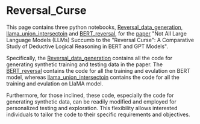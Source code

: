 # Reversal_Curse
This page contains three python notebooks, [Reversal_data_generation](https://github.com/WGLab/Reversal_Curse/blob/main/Reversal_data_generation.ipynb), [llama_union_intersectoin](https://github.com/WGLab/Reversal_Curse/blob/main/llama_union_intersection.ipynb) and [BERT_reversal](https://github.com/WGLab/Reversal_Curse/blob/main/BERT_reversal.ipynb), for the [paper](https://arxiv.org/abs/2312.03633) "Not All Large Language Models (LLMs) Succumb to the "Reversal Curse": A Comparative Study of Deductive Logical Reasoning in BERT and GPT Models".

Specifically, the [Reversal_data_generation](https://github.com/WGLab/Reversal_Curse/blob/main/Reversal_data_generation.ipynb) contains all the code for generating synthetic training and testing data in the paper. The [BERT_reversal](https://github.com/WGLab/Reversal_Curse/blob/main/BERT_reversal.ipynb) contains the code for all the training and evulation on BERT model, whereas [llama_union_intersectoin](https://github.com/WGLab/Reversal_Curse/blob/main/llama_union_intersection.ipynb) contains the code for all the training and evulation on LlaMA model.

Furthermore, for those inclined, these code, especially the code for generating synthetic data, can be readily modified and employed for personalized testing and exploration. This flexibility allows interested individuals to tailor the code to their specific requirements and objectives.

